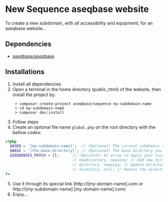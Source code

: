 # New Sequence aseqbase website
To create a new subdomain, with all accessibility and equipment, for an aseqbase website...
## Dependencies
* <a href="http://github.com//aseqbase/aseqbase">aseqbase/aseqbase</a>
## Installations
1. Install all dependencies
2. Open a terminal in the home directory (public_html) of the website, then install the project by:
   ``` shell
 	> composer create-project aseqbase/sequence my-subdomain-name
	> cd my-subdomain-name
 	> composer dev:install
   ```
3. Follow steps
4. Create an opitonal file name `global.php` on the root directory with the bellow codes:
  ``` php
  <?php
	$ASEQ = '[my-subdomain-name]'; 	// (Optional) The current subdomain sequence or leave null if this file is in the root directory
	$BASE = '[the-base-directory]'; // (Optional) The base directory you want to inherit all properties except what you changed
	$SEQUENCES_PATCH = []; 		// (Optional) An array to apply your custom changes in \_::$Sequences
								// newdirectory, newaseq; // Add new directory to the \_::$Sequences
								// directory, newaseq; // Update directory in the \_::$Sequences
								// directory, null; // Remove thw directory from the \_::$Sequences
  ?>
  ```
5. Use it through its special link (http://[my-domain-name].com or http://[my-subdomain-name].[my-domain-name].com)
6. Enjoy...